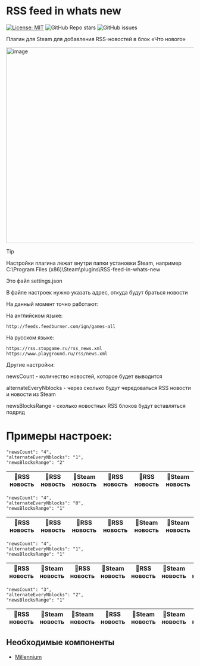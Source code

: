 # RSS feed in whats new

[![License: MIT](https://img.shields.io/badge/License-MIT-yellow.svg)](https://opensource.org/licenses/MIT)
![GitHub Repo stars](https://img.shields.io/github/stars/diemonic1/RSS-feed-in-whats-new)
![GitHub issues](https://img.shields.io/github/issues/diemonic1/RSS-feed-in-whats-new)

Плагин для Steam для добавления RSS-новостей в блок «Что нового»

<img width="1643" height="525" alt="image" src="https://github.com/user-attachments/assets/6d9a6d18-b055-4f70-b578-afd3ef7797d6" />

> [!TIP]
> Настройки плагина лежат внутри папки установки Steam, например C:\Program Files (x86)\Steam\plugins\RSS-feed-in-whats-new
>
> Это файл settings.json

В файле настроек нужно указать адрес, откуда будут браться новости

На данный момент точно работают:

На английском языке:
```
http://feeds.feedburner.com/ign/games-all
```
На русском языке:
```
https://rss.stopgame.ru/rss_news.xml
https://www.playground.ru/rss/news.xml
```

Другие настройки:

newsCount - количество новостей, которое будет выводится

alternateEveryNblocks - через сколько будут чередоваться RSS новости и новости из Steam

newsBlocksRange - сколько новостных RSS блоков будут вставляться подряд

# Примеры настроек:
```
"newsCount": "4",
"alternateEveryNblocks": "1",
"newsBlocksRange": "2"
```
|📜RSS новость|📜RSS новость|🔷Steam новость|📜RSS новость|📜RSS новость|🔷Steam новость|
|-|-|-|-|-|-|

```
"newsCount": "4",
"alternateEveryNblocks": "0",
"newsBlocksRange": "1"
```
|📜RSS новость|📜RSS новость|📜RSS новость|📜RSS новость|🔷Steam новость|🔷Steam новость|
|-|-|-|-|-|-|

```
"newsCount": "4",
"alternateEveryNblocks": "1",
"newsBlocksRange": "1"
```
|📜RSS новость|🔷Steam новость|📜RSS новость|🔷Steam новость|📜RSS новость|🔷Steam новость|📜RSS новость|🔷Steam новость|
|-|-|-|-|-|-|-|-|

```
"newsCount": "3",
"alternateEveryNblocks": "2",
"newsBlocksRange": "1"
```
|📜RSS новость|🔷Steam новость|🔷Steam новость|📜RSS новость|🔷Steam новость|🔷Steam новость|📜RSS новость|🔷Steam новость|
|-|-|-|-|-|-|-|-|

## Необходимые компоненты
- [Millennium](https://steambrew.app/)
